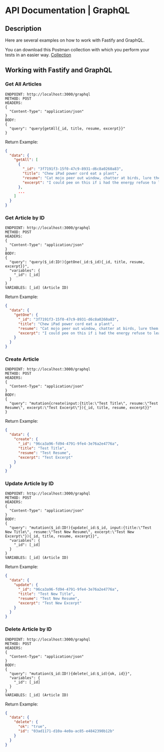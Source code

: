 # API Documentation | GraphQL

## Description

Here are several examples on how to work with Fastify and GraphQL.

You can download this Postman collection with which you perform your tests in an easier way. [Collection](docs/api/postman-collection-graphql.json)

## Working with Fastify and GraphQL

### Get All Articles

```any
ENDPOINT: http://localhost:3000/graphql
METHOD: POST
HEADERS: 
{
  "Content-Type": "application/json" 
}
BODY:
{
  "query": "query{getAll{_id, title, resume, excerpt}}"
}
```
Return Example:
```json
{
  "data": {
    "getAll": [
      {
        "_id": "3f7191f3-15f0-47c9-8931-d6c8a0260a83",
        "title": "Chew iPad power cord eat a plant",
        "resume": "Cat mojo peer out window, chatter at birds, lure them to mouth.",
        "excerpt": "I could pee on this if i had the energy refuse to leave cardboard box but fat baby cat best buddy little guy throwup on your pillow, and hiiiiiiiiii feed me now cat walks in keyboard . Bite off human´s toes i heard this rumor where the humans are our owners, pfft, what do they know?!"
      },
      ...
    ]
  }
}
```

### Get Article by ID

```any
ENDPOINT: http://localhost:3000/graphql
METHOD: POST
HEADERS: 
{
  "Content-Type": "application/json" 
}
BODY:
{
  "query": "query($_id:ID!){getOne(_id:$_id){_id, title, resume, excerpt}}",
  "variables": {
    "_id": [_id]
  }
}
VARIABLES: [_id] (Article ID)
```
Return Example:
```json
{
  "data": {
    "getOne": {
      "_id": "3f7191f3-15f0-47c9-8931-d6c8a0260a83",
      "title": "Chew iPad power cord eat a plant",
      "resume": "Cat mojo peer out window, chatter at birds, lure them to mouth.",
      "excerpt": "I could pee on this if i had the energy refuse to leave cardboard box but fat baby cat best buddy little guy throwup on your pillow, and hiiiiiiiiii feed me now cat walks in keyboard . Bite off human´s toes i heard this rumor where the humans are our owners, pfft, what do they know?!"
    }
  }
}
```

### Create Article
```any
ENDPOINT: http://localhost:3000/graphql
METHOD: POST
HEADERS: 
{
  "Content-Type": "application/json" 
}
BODY: 
{
  "query": "mutation{create(input:{title:\"Test Title\", resume:\"Test Resume\", excerpt:\"Test Excerpt\"}){_id, title, resume, excerpt}}"
}
```
Return Example:
```json
{
  "data": {
    "create": {
      "_id": "96ca3a96-fd94-4791-9fe4-3e76a2e4776a",
      "title": "Test Title",
      "resume": "Test Resume",
      "excerpt": "Test Excerpt"
    }
  }
}
```

### Update Article by ID
```any
ENDPOINT: http://localhost:3000/graphql
METHOD: POST
HEADERS: 
{
  "Content-Type": "application/json" 
}
BODY: 
{
  "query": "mutation($_id:ID!){update(_id:$_id, input:{title:\"Test New Title\", resume:\"Test New Resume\", excerpt:\"Test New Excerpt\"}){_id, title, resume, excerpt}}",
  "variables": {
    "_id": [_id]
  }
}
VARIABLES: [_id] (Article ID)
```
Return Example:
```json
{
  "data": {
    "update": {
      "_id": "96ca3a96-fd94-4791-9fe4-3e76a2e4776a",
      "title": "Test New Title",
      "resume": "Test New Resume",
      "excerpt": "Test New Excerpt"
    }
  }
}
```

### Delete Article by ID
```any
ENDPOINT: http://localhost:3000/graphql
METHOD: POST
HEADERS: 
{
  "Content-Type": "application/json" 
}
BODY: 
{
  "query": "mutation($_id:ID!){delete(_id:$_id){ok, id}}",
  "variables": {
    "_id": [_id]
  }
}
VARIABLES: [_id] (Article ID)
```
Return Example:
```json
{
  "data": {
    "delete": {
      "ok": "true",
      "id": "03ad1171-d10a-4e0a-ac85-e4842390b12b"
    }
  }
}
```